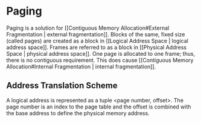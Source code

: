 # Paging
Paging is a solution for [[Contiguous Memory Allocation#External Fragmentation | external fragmentation]]. Blocks of the same, fixed size (called pages) are created as a block in [[Logical Address Space | logical address space]]. Frames are referred to as a block in [[Physical Address Space | physical address space]]. One page is allocated to one frame; thus, there is no contiguous requirement. This does cause [[Contiguous Memory Allocation#Internal Fragmentation | internal fragmentation]].
## Address Translation Scheme
A logical address is represented as a tuple <page number, offset>. The page number is an index to the page table and the offset is combined with the base address to define the physical memory address.